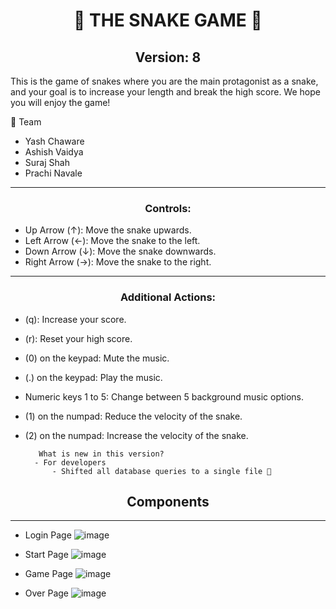 <h1 align="center">🐍 THE SNAKE GAME 🐍</h1>
<h2 align="center">Version: 8</h2>

This is the game of snakes where you are the main protagonist as a snake, and your goal is to increase your length and break the high score. We hope you will enjoy the game!

🔴 Team 
- Yash Chaware 
- Ashish Vaidya
- Suraj Shah
- Prachi Navale
***
<h3 align="center">Controls:</h3>

- Up Arrow (↑): Move the snake upwards.
- Left Arrow (←): Move the snake to the left.
- Down Arrow (↓): Move the snake downwards.
- Right Arrow (→): Move the snake to the right.
***
<h3 align="center">Additional Actions:</h3>

- (q): Increase your score.
- (r): Reset your high score.
- (0) on the keypad: Mute the music.
- (.) on the keypad: Play the music.
- Numeric keys 1 to 5: Change between 5 background music options.
- (1) on the numpad: Reduce the velocity of the snake.
- (2) on the numpad: Increase the velocity of the snake.

         What is new in this version?
        - For developers
            - Shifted all database queries to a single file 📄

<h2 align="center">Components</h2>
<hr>

- Login Page
![image](https://github.com/user-attachments/assets/7593ad18-283c-438c-b373-ba8060583109)

- Start Page
![image](https://github.com/user-attachments/assets/b9b67f10-cced-4668-a7d6-763299e2099c)

- Game Page
![image](https://github.com/user-attachments/assets/69ce5054-1741-48eb-a650-b3bebd6ac427)

- Over Page
![image](https://github.com/user-attachments/assets/a4152e1f-aa0f-43d4-9583-c2fe93349cb1)






